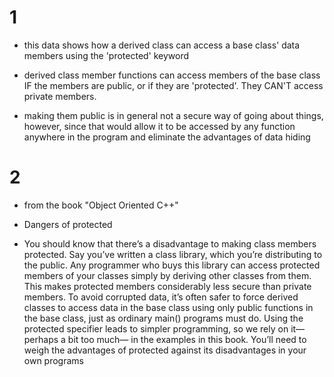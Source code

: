 # 1
- this data shows how a derived class can access a base class' data members using the 'protected' keyword

- derived class member functions can access members of the base class IF the members are public, or if they are 'protected'. They CAN'T access private members.

- making them public is in general not a secure way of going about things, however, since that would allow it to be accessed by any function anywhere in the program and eliminate the advantages of data hiding

# 2
- from the book "Object Oriented C++"
* Dangers of protected
- You should know that there’s a disadvantage to making class members protected. Say you’ve written a class library, which you’re distributing to the public. Any programmer who buys this library can access protected members of your classes simply by deriving other classes from them. This makes protected members considerably less secure than private members. To avoid corrupted data, it’s often safer to force derived classes to access data in the base class using only public functions in the base class, just as ordinary main() programs must do. Using the protected specifier leads to simpler programming, so we rely on it—perhaps a bit too much— in the examples in this book. You’ll need to weigh the advantages of protected against its disadvantages in your own programs